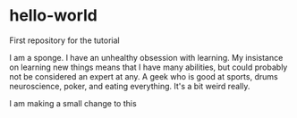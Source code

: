 # hello-world
First repository for the tutorial

I am a sponge. I have an unhealthy obsession with learning. My insistance on learning new things means that I have many abilities, but could probably not be considered an expert at any. A geek who is good at sports, drums neuroscience, poker, and eating everything. It's a bit weird really.

I am making a small change to this
